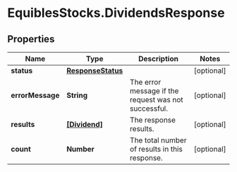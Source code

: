 # EquiblesStocks.DividendsResponse

## Properties
Name | Type | Description | Notes
------------ | ------------- | ------------- | -------------
**status** | [**ResponseStatus**](ResponseStatus.md) |  | [optional] 
**errorMessage** | **String** | The error message if the request was not successful. | [optional] 
**results** | [**[Dividend]**](Dividend.md) | The response results. | [optional] 
**count** | **Number** | The total number of results in this response. | [optional] 
